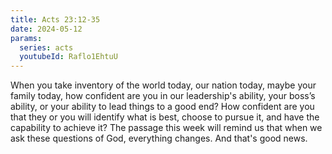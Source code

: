 ```yaml
---
title: Acts 23:12-35
date: 2024-05-12
params:
  series: acts
  youtubeId: Raflo1EhtuU
---
```


When you take inventory of the world today, our nation today, maybe your family today, how confident are you in our leadership's ability, your boss’s ability, or your ability to lead things to a good end? How confident are you that they or you will identify what is best, choose to pursue it, and have the capability to achieve it? The passage this week will remind us that when we ask these questions of God, everything changes. And that's good news.
